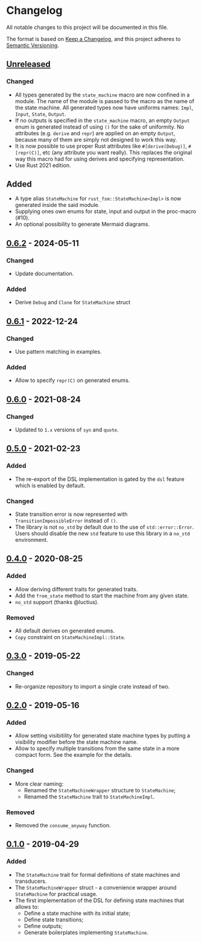 # Changelog
All notable changes to this project will be documented in this file.

The format is based on [Keep a Changelog][keepachangelog], and this project
adheres to [Semantic Versioning][semver].

## [Unreleased]
### Changed
* All types generated by the `state_machine` macro are now confined in a module.
  The name of the module is passed to the macro as the name of the state
  machine. All generated types now have uniforms names: `Impl`, `Input`,
  `State`, `Output`.
* If no outputs is specified in the `state_machine` macro, an empty `Output`
  enum is generated instead of using `()` for the sake of uniformity. No
  attributes (e.g. `derive` and `repr`) are applied on an empty `Output`,
  because many of them are simply not designed to work this way.
* It is now possible to use proper Rust attributes like `#[derive(Debug)]`,
  `#[repr(C)]`, etc (any attribute you want really). This replaces the original
  way this macro had for using derives and specifying representation.
* Use Rust 2021 edition.
## Added
* A type alias `StateMachine` for `rust_fsm::StateMachine<Impl>` is now
  generated inside the said module.
* Supplying ones own enums for state, input and output in the proc-macro (#10).
* An optional possibility to generate Mermaid diagrams.

## [0.6.2] - 2024-05-11
### Changed
* Update documentation.
### Added
* Derive `Debug` and `Clone` for `StateMachine` struct

## [0.6.1] - 2022-12-24
### Changed
* Use pattern matching in examples.
### Added
* Allow to specify `repr(C)` on generated enums.

## [0.6.0] - 2021-08-24
### Changed
* Updated to `1.x` versions of `syn` and `quote`.

## [0.5.0] - 2021-02-23
### Added
* The re-export of the DSL implementation is gated by the `dsl` feature which is
  enabled by default.
### Changed
* State transition error is now represented with `TransitionImpossibleError`
  instead of `()`.
* The library is not `no_std` by default due to the use of `std::error::Error`.
  Users should disable the new `std` feature to use this library in a `no_std`
  environment.

## [0.4.0] - 2020-08-25
### Added
* Allow deriving different traits for generated traits.
* Add the `from_state` method to start the machine from any given state.
* `no_std` support (thanks @luctius).
### Removed
* All default derives on generated enums.
* `Copy` constraint on `StateMachineImpl::State`.

## [0.3.0] - 2019-05-22
### Changed
* Re-organize repository to import a single crate instead of two.

## [0.2.0] - 2019-05-16
### Added
* Allow setting visibitility for generated state machine types by putting a
  visibility modifier before the state machine name.
* Allow to specify multiple transitions from the same state in a more compact
  form. See the example for the details.
### Changed
* More clear naming:
  * Renamed the `StateMachineWrapper` structure to `StateMachine`;
  * Renamed the `StateMachine` trait to `StateMachineImpl`.
### Removed
* Removed the `consume_anyway` function.

## [0.1.0] - 2019-04-29
### Added
* The `StateMachine` trait for formal definitions of state machines and
  transducers.
* The `StateMachineWrapper` struct - a convenience wrapper around `StateMachine`
  for practical usage.
* The first implementation of the DSL for defining state machines that allows
  to:
  * Define a state machine with its initial state;
  * Define state transitions;
  * Define outputs;
  * Generate boilerplates implementing `StateMachine`.

[keepachangelog]: https://keepachangelog.com/en/1.0.0/
[semver]: https://semver.org/spec/v2.0.0.html

[Unreleased]: https://github.com/eugene-babichenko/rust-fsm/compare/v0.6.2...HEAD
[0.6.2]: https://github.com/eugene-babichenko/rust-fsm/compare/v0.6.2...v0.6.1
[0.6.1]: https://github.com/eugene-babichenko/rust-fsm/compare/v0.6.0...v0.6.1
[0.6.0]: https://github.com/eugene-babichenko/rust-fsm/compare/v0.5.0...v0.6.0
[0.5.0]: https://github.com/eugene-babichenko/rust-fsm/compare/v0.4.0...v0.5.0
[0.4.0]: https://github.com/eugene-babichenko/rust-fsm/compare/v0.3.0...v0.4.0
[0.3.0]: https://github.com/eugene-babichenko/rust-fsm/compare/v0.2.0...0.3.0
[0.2.0]: https://github.com/eugene-babichenko/rust-fsm/compare/v0.1.0...0.2.0
[0.1.0]: https://github.com/eugene-babichenko/rust-fsm/releases/tag/v0.1.0
